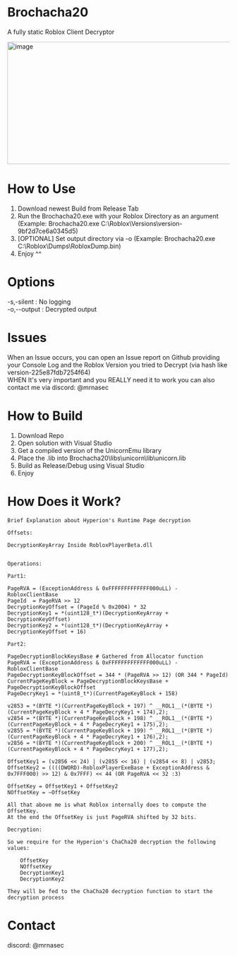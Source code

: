 # Brochacha20
A fully static Roblox Client Decryptor

<img width="1276" height="277" alt="image" src="https://github.com/user-attachments/assets/08157872-79f6-4e89-aaab-6be0ecfe9e6c" />

# How to Use
1. Download newest Build from Release Tab
2. Run the Brochacha20.exe with your Roblox Directory as an argument (Example: Brochacha20.exe C:\Roblox\Versions\version-9bf2d7ce6a0345d5)
3. [OPTIONAL] Set output directory via -o (Example: Brochacha20.exe C:\Roblox\Dumps\RobloxDump.bin)
4. Enjoy ^^

# Options
-s,-silent   : No logging   
-o,--output  : Decrypted output

# Issues
When an Issue occurs, you can open an Issue report on Github providing your Console Log and the Roblox Version you tried to Decrypt (via hash like version-225e87fdb7254f64)       
WHEN It's very important and you REALLY need it to work you can also contact me via discord: @mrnasec

# How to Build
1. Download Repo
2. Open solution with Visual Studio
3. Get a compiled version of the UnicornEmu library
4. Place the .lib into Brochacha20\libs\unicorn\lib\unicorn.lib
5. Build as Release/Debug using Visual Studio
6. Enjoy

# How Does it Work?

```
Brief Explanation about Hyperion's Runtime Page decryption

Offsets:

DecryptionKeyArray Inside RobloxPlayerBeta.dll


Operations:

Part1:

PageRVA = (ExceptionAddress & 0xFFFFFFFFFFFFF000uLL) - RobloxClientBase
PageId  = PageRVA >> 12
DecryptionKeyOffset = (PageId % 0x2004) * 32
DecryptionKey1 = *(uint128_t*)(DecryptionKeyArray + DecryptionKeyOffset)
DecryptionKey2 = *(uint128_t*)(DecryptionKeyArray + DecryptionKeyOffset + 16)

Part2:

PageDecryptionBlockKeysBase # Gathered from Allocator function
PageRVA = (ExceptionAddress & 0xFFFFFFFFFFFFF000uLL) - RobloxClientBase
PageDecryptionKeyBlockOffset = 344 * (PageRVA >> 12) (OR 344 * PageId)
CurrentPageKeyBlock = PageDecryptionBlockKeysBase + PageDecryptionKeyBlockOffset
PageDecryKey1 = *(uint8_t*)(CurrentPageKeyBlock + 158)

v2853 = *(BYTE *)(CurrentPageKeyBlock + 197) ^ __ROL1__(*(BYTE *)(CurrentPageKeyBlock + 4 * PageDecryKey1 + 174),2);
v2854 = *(BYTE *)(CurrentPageKeyBlock + 198) ^ __ROL1__(*(BYTE *)(CurrentPageKeyBlock + 4 * PageDecryKey1 + 175),2);
v2855 = *(BYTE *)(CurrentPageKeyBlock + 199) ^ __ROL1__(*(BYTE *)(CurrentPageKeyBlock + 4 * PageDecryKey1 + 176),2);
v2856 = *(BYTE *)(CurrentPageKeyBlock + 200) ^ __ROL1__(*(BYTE *)(CurrentPageKeyBlock + 4 * PageDecryKey1 + 177),2);

OffsetKey1 = (v2856 << 24) | (v2855 << 16) | (v2854 << 8) | v2853;
OffsetKey2 = ((((DWORD)-RobloxPlayerExeBase + ExceptionAddress & 0x7FFF000) >> 12) & 0x7FFF) << 44 (OR PageRVA << 32 :3)

OffsetKey = OffsetKey1 + OffsetKey2
NOffsetKey = ~OffsetKey

All that above me is what Roblox internally does to compute the OffsetKey.
At the end the OffsetKey is just PageRVA shifted by 32 bits.

Decryption:

So we require for the Hyperion's ChaCha20 decryption the following values:

    OffsetKey
    NOffsetKey
    DecryptionKey1
    DecryptionKey2

They will be fed to the ChaCha20 decryption function to start the decryption process
```

# Contact
discord: @mrnasec
